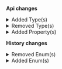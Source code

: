 **Api changes**

<details>
<summary>Added Type(s)</summary>

- added type `BestDeal`
- added type `DiscountTypeCombination`
- added type `Stacking`
- added type `AssociateRoleNameSetMessage`
- added type `AssociateRoleNameSetMessagePayload`
</details>

<details>
<summary>Removed Type(s)</summary>

- :warning: removed type `AssociateRoleNameChangedMessage`
- :warning: removed type `AssociateRoleNameChangedMessagePayload`
</details>

<details>
<summary>Added Property(s)</summary>

- added property `discountTypeCombination` to type `Cart`
- added property `discountTypeCombination` to type `StagedOrder`
- added property `discountTypeCombination` to type `Order`
</details>

**History changes**

<details>
<summary>Removed Enum(s)</summary>

- :warning: removed enum `setAsssetKey` from type `UpdateType`
</details>

<details>
<summary>Added Enum(s)</summary>

- added enum `setAssetKey` to type `UpdateType`
</details>
